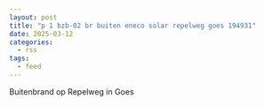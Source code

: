 ```yaml
---
layout: post
title: "p 1 bzb-02 br buiten eneco solar repelweg goes 194931"
date: 2025-03-12
categories: 
  - rss
tags: 
  - feed
---
```


Buitenbrand op Repelweg in Goes
